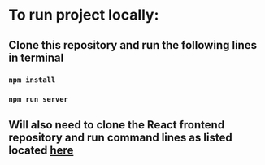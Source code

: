 # To run project locally:

## Clone this repository and run the following lines in terminal

### `npm install`

### `npm run server`

## Will also need to clone the React frontend repository and run command lines as listed located [here](https://github.com/salza323/smokey-FE) 

